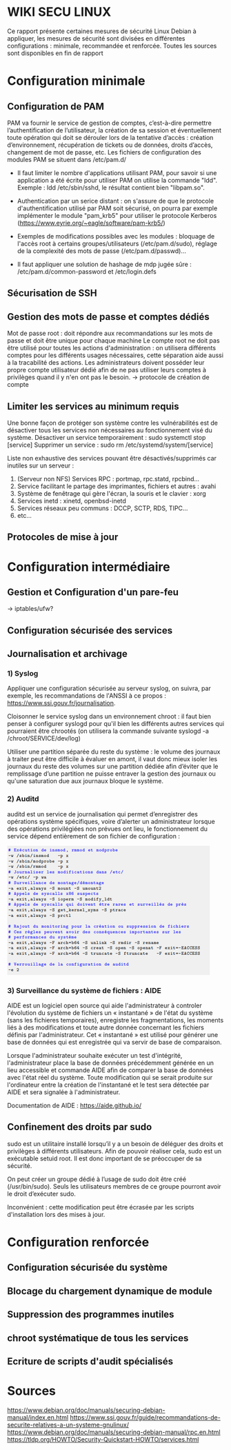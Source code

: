 # WIKI SECU LINUX	
Ce rapport présente certaines mesures de sécurité Linux Debian à appliquer, les mesures de sécurité sont divisées en différentes configurations : minimale, recommandée et renforcée.
Toutes les sources sont disponibles en fin de rapport

# Configuration minimale
## Configuration de PAM

PAM va fournir le service de gestion de comptes, c’est-à-dire permettre l’authentification de l’utilisateur, la création de sa session et éventuellement toute opération qui doit se dérouler lors de la tentative d’accès : création d’environnement, récupération de tickets ou de données, droits d’accès, changement de mot de passe, etc.
Les fichiers de configuration des modules PAM se situent dans /etc/pam.d/

- Il faut limiter le nombre d'applications utilisant PAM, pour savoir si une application a été écrite pour utiliser PAM on utilise la commande "ldd". Exemple : ldd /etc/sbin/sshd, le résultat contient bien "libpam.so".

- Authentication par un serice distant : on s'assure de que le protocole d'authentification utilisé par PAM soit sécurisé, on pourra par exemple implémenter le module "pam_krb5" pour utiliser le protocole Kerberos (https://www.eyrie.org/~eagle/software/pam-krb5/)

- Exemples de modifications possibles avec les modules : bloquage de l'accès root à certains groupes/utilisateurs (/etc/pam.d/sudo), réglage de la complexité des mots de passe (/etc/pam.d/passwd)...

- Il faut appliquer une solution de hashage de mdp jugée sûre : /etc/pam.d/common-password et /etc/login.defs

## Sécurisation de SSH

## Gestion des mots de passe et comptes dédiés

Mot de passe root : doit répondre aux recommandations sur les mots de passe et doit être unique pour chaque machine
Le compte root ne doit pas être utilisé pour toutes les actions d'administration : on utilisera différents comptes pour les différents usages nécessaires, cette séparation aide aussi à la tracabilité des actions.
Les administrateurs doivent posséder leur propre compte utilisateur dédié afin de ne pas utiliser leurs comptes à privilèges quand il y n'en ont pas le besoin.
-> protocole de création de compte

## Limiter les services au minimum requis

Une bonne façon de protéger son système contre les vulnérabilités est de désactiver tous les services non nécessaires au fonctionnement visé du système.
Désactiver un service temporairement : sudo systemctl stop [service]
Supprimer un service : sudo rm /etc/systemd/system/[service]

Liste non exhaustive des services pouvant être désactivés/supprimés car inutiles sur un serveur :
1. (Serveur non NFS) Services RPC : portmap, rpc.statd, rpcbind...
2. Service facilitant le partage des imprimantes, fichiers et autres : avahi 
3. Système de fenêtrage qui gère l'écran, la souris et le clavier : xorg
4. Services inetd : xinetd, openbsd-inetd
5. Services réseaux peu communs : DCCP, SCTP, RDS, TIPC...
6. etc...


## Protocoles de mise à jour

# Configuration intermédiaire

## Gestion et Configuration d'un pare-feu

-> iptables/ufw?

## Configuration sécurisée des services

## Journalisation et archivage

### 1) Syslog

Appliquer une configuration sécurisée au serveur syslog, on suivra, par exemple, les recommandations de l'ANSSI à ce propos : https://www.ssi.gouv.fr/journalisation.

Cloisonner le service syslog dans un environnement chroot : il faut bien penser à configurer syslogd pour qu'il bien les différents autres services qui pourraient être chrootés (on utilisera la commande suivante syslogd -a /chroot/SERVICE/dev/log)

Utiliser une partition séparée du reste du système : le volume des journaux à traiter peut être difficile à évaluer en amont, il vaut donc mieux isoler les journaux du reste des volumes sur une partition dédiée afin d’éviter que le remplissage d’une partition ne puisse entraver la gestion des journaux ou qu'une saturation due aux journaux bloque le système.

### 2) Auditd

auditd est un service de journalisation qui permet d’enregistrer des opérations système spécifiques, voire d’alerter un administrateur lorsque des opérations privilégiées non prévues ont lieu, le fonctionnement du service dépend entièrement de son fichier de configuration :

![Exemple de configuration auditd](./images/auditd.png)

### 3) Surveillance du système de fichiers : AIDE

AIDE est un logiciel open source qui aide l'administrateur à controler l'évolution du système de fichiers un « instantané » de l'état du système (sans les fichieres temporaires), enregistre les fragmentations, les moments liés à des modifications et toute autre donnée concernant les fichiers définis par l'administrateur. Cet « instantané » est utilisé pour générer une base de données qui est enregistrée qui va servir de base de comparaison.

Lorsque l'administrateur souhaite exécuter un test d'intégrité, l'administrateur place la base de données précédemment générée en un lieu accessible et commande AIDE afin de comparer la base de données avec l'état réel du système. Toute modification qui se serait produite sur l'ordinateur entre la création de l'instantané et le test sera détectée par AIDE et sera signalée à l'administrateur.

Documentation de AIDE : https://aide.github.io/

## Confinement des droits par sudo

sudo est un utilitaire installé lorsqu’il y a un besoin de déléguer des droits et privilèges à différents utilisateurs.
Afin de pouvoir réaliser cela, sudo est un exécutable setuid root. Il est donc important de se préoccuper de sa sécurité.

On peut créer un groupe dédié à l’usage de sudo doit être créé (/usr/bin/sudo). Seuls les utilisateurs membres de ce groupe pourront avoir le droit d’exécuter sudo.

Inconvénient : cette modification peut être écrasée par les scripts d'installation lors des mises à jour.

# Configuration renforcée

## Configuration sécurisée du système

## Blocage du chargement dynamique de module

## Suppression des programmes inutiles

## chroot systématique de tous les services

## Ecriture de scripts d'audit spécialisés

# Sources

https://www.debian.org/doc/manuals/securing-debian-manual/index.en.html
https://www.ssi.gouv.fr/guide/recommandations-de-securite-relatives-a-un-systeme-gnulinux/
https://www.debian.org/doc/manuals/securing-debian-manual/rpc.en.html
https://tldp.org/HOWTO/Security-Quickstart-HOWTO/services.html
